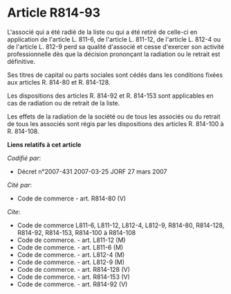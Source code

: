 # Article R814-93

L'associé qui a été radié de la liste ou qui a été retiré de celle-ci en application de l'article L. 811-6, de l'article L.
811-12, de l'article L. 812-4 ou de l'article L. 812-9 perd sa qualité d'associé et cesse d'exercer son activité
professionnelle dès que la décision prononçant la radiation ou le retrait est définitive.

Ses titres de capital ou parts sociales sont cédés dans les conditions fixées aux articles R. 814-80 et R. 814-128.

Les dispositions des articles R. 814-92 et R. 814-153 sont applicables en cas de radiation ou de retrait de la liste.

Les effets de la radiation de la société ou de tous les associés ou du retrait de tous les associés sont régis par les
dispositions des articles R. 814-100 à R. 814-108.

**Liens relatifs à cet article**

_Codifié par_:

  - Décret n°2007-431 2007-03-25 JORF 27 mars 2007

_Cité par_:

  - Code de commerce - art. R814-80 (V)

_Cite_:

  - Code de commerce L811-6, L811-12, L812-4, L812-9, R814-80, R814-128, R814-92, R814-153, R814-100 à R814-108
  - Code de commerce. - art. L811-12 (M)
  - Code de commerce. - art. L811-6 (M)
  - Code de commerce. - art. L812-4 (M)
  - Code de commerce. - art. L812-9 (M)
  - Code de commerce. - art. R814-128 (V)
  - Code de commerce. - art. R814-153 (V)
  - Code de commerce. - art. R814-92 (V)
